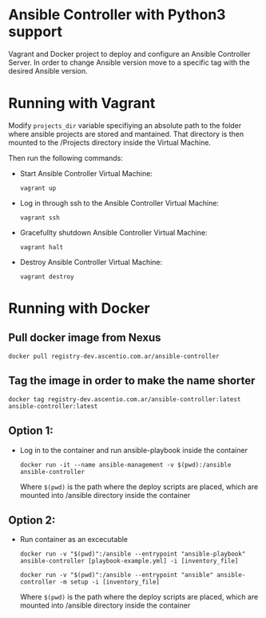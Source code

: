 # Ansible Controller with Python3 support

Vagrant and Docker project to deploy and configure an Ansible Controller Server. In order to change Ansible version move to a specific tag with the desired Ansible version.


# Running with Vagrant

Modify `projects_dir` variable specifiying an absolute path to the folder where ansible projects are stored and mantained. That directory is then mounted to the /Projects directory inside the Virtual Machine.

Then run the following commands:

* Start Ansible Controller Virtual Machine:

	```
	vagrant up
	```

* Log in through ssh to the Ansible Controller Virtual Machine:

	```
	vagrant ssh
	```

* Gracefullty shutdown Ansible Controller Virtual Machine:

	```
	vagrant halt
	```

* Destroy Ansible Controller Virtual Machine:

	```
	vagrant destroy
	```

# Running with Docker

## Pull docker image from Nexus

```
docker pull registry-dev.ascentio.com.ar/ansible-controller
```

## Tag the image in order to make the name shorter

```
docker tag registry-dev.ascentio.com.ar/ansible-controller:latest ansible-controller:latest
```

## Option 1:

* Log in to the container and run ansible-playbook inside the container

    ```
    docker run -it --name ansible-management -v $(pwd):/ansible ansible-controller
    ```

    Where `$(pwd)` is the path where the deploy scripts are placed, which are mounted into /ansible directory inside the container

## Option 2:

* Run container as an excecutable

    ```
    docker run -v "$(pwd)":/ansible --entrypoint "ansible-playbook" ansible-controller [playbook-example.yml] -i [inventory_file]
    ```
    
    ```
    docker run -v "$(pwd)":/ansible --entrypoint "ansible" ansible-controller -m setup -i [inventory_file]
    ```
    
    Where `$(pwd)` is the path where the deploy scripts are placed, which are mounted into /ansible directory inside the container